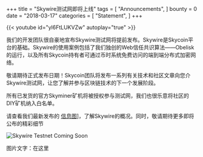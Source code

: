 +++
title = "Skywire测试网即将上线"
tags = [ "Announcements", ]
bounty = 0
date = "2018-03-17"
categories = [ "Statement", ]
+++

{{< youtube id="yl6FtLUKVZw" autoplay="true" >}}


我们的开发团队很自豪地宣布Skywire测试网将提前发布。Skywire是Skycoin平台的基础。Skywire的使用案例包括了我们独创的Web信任共识算法——Obelisk的运行，以及所有Skycoin持有者可通过币时系统免费访问的端到端分布式加密网络。

敬请期待正式发布日期！Skycoin团队将发布一系列有关技术和社区文章向您介Skywire测试网，让您了解并参与区块链技术的下一个发展阶段。

所有已发货的官方Skyminer矿机将被授权参与测试网，我们也很乐意将社区的DIY矿机纳入白名单。

请查看我们最新发布的 [信息图](https://www.skycoin.net/blog/infographics/skycoin-digest-skywire-overview/)]，了解Skywire的概况。同时，敬请期待更多即将公布的精彩细节



![Skywire Testnet Coming Soon](https://raw.githubusercontent.com/skycoin/blog/master/content/img/Skyminer-Launch-Announcement.jpg)

图片文字：在这里
